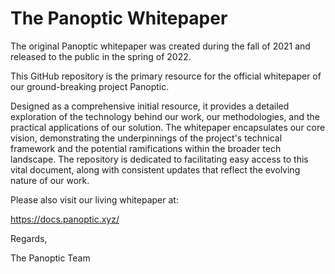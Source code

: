 # The Panoptic Whitepaper

The original Panoptic whitepaper was created during the fall of 2021 and released to the public in the spring of 2022.

This GitHub repository is the primary resource for the official whitepaper of our ground-breaking project Panoptic.

Designed as a comprehensive initial resource, it provides a detailed exploration of the technology behind our work, our methodologies, and the practical applications of our solution. The whitepaper encapsulates our core vision, demonstrating the underpinnings of the project's technical framework and the potential ramifications within the broader tech landscape. The repository is dedicated to facilitating easy access to this vital document, along with consistent updates that reflect the evolving nature of our work.

Please also visit our living whitepaper at:

https://docs.panoptic.xyz/

Regards,

The Panoptic Team
